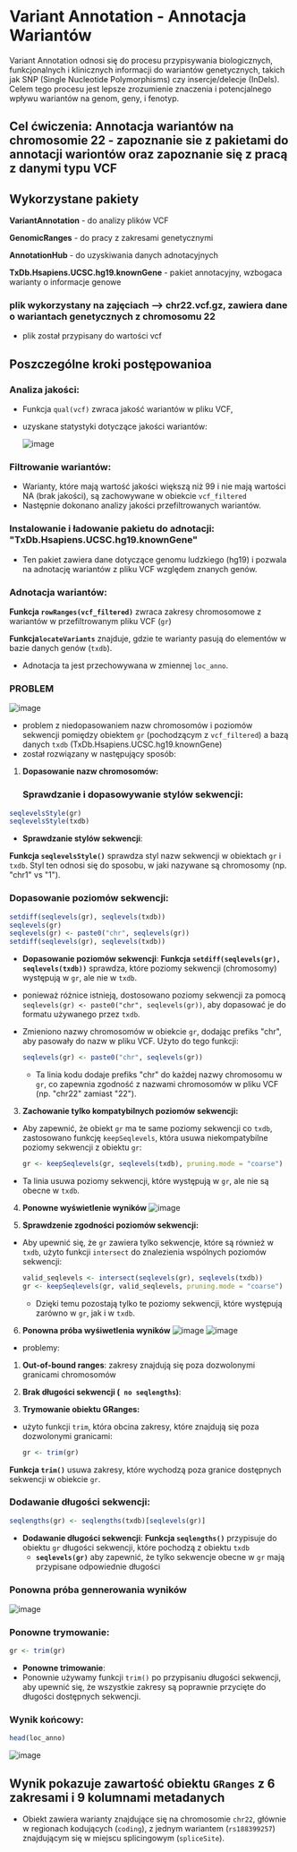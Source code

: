 # Variant Annotation - Annotacja Wariantów
Variant Annotation odnosi się do procesu przypisywania biologicznych, funkcjonalnych i klinicznych informacji do wariantów genetycznych, takich jak SNP (Single Nucleotide Polymorphisms) czy insercje/delecje (InDels). Celem tego procesu jest lepsze zrozumienie znaczenia i potencjalnego wpływu wariantów na genom, geny, i fenotyp.


## Cel ćwiczenia: Annotacja wariantów na chromosomie 22 - zapoznanie sie z pakietami do annotacji wariontów oraz zapoznanie się z pracą z danymi typu VCF

## Wykorzystane pakiety 

**VariantAnnotation** - do analizy plików VCF

**GenomicRanges** - do pracy z zakresami genetycznymi

**AnnotationHub** - do uzyskiwania danych adnotacyjnych

**TxDb.Hsapiens.UCSC.hg19.knownGene** - pakiet annotacyjny, wzbogaca warianty o informacje genowe

### plik wykorzystany na zajęciach --> chr22.vcf.gz, zawiera dane o wariantach genetycznych z chromosomu 22
- plik został przypisany do wartości vcf
  
## Poszczególne kroki postępowanioa 

### Analiza jakości:
- Funkcja `qual(vcf)` zwraca jakość wariantów w pliku VCF, 
- uzyskane statystyki dotyczące jakości wariantów:

  
  ![image](https://github.com/user-attachments/assets/bc26cb41-391e-401b-aad7-0a21d52a2caa)


### Filtrowanie wariantów:

- Warianty, które mają wartość jakości większą niż 99 i nie mają wartości NA (brak jakości), są zachowywane w obiekcie `vcf_filtered`
- Następnie dokonano analizy jakości przefiltrowanych wariantów.

### Instalowanie i ładowanie pakietu do adnotacji: "TxDb.Hsapiens.UCSC.hg19.knownGene"

- Ten pakiet zawiera dane dotyczące genomu ludzkiego (hg19) i pozwala na adnotację wariantów z pliku VCF względem znanych genów.

### Adnotacja wariantów:
 **Funkcja `rowRanges(vcf_filtered)`** zwraca zakresy chromosomowe z wariantów w przefiltrowanym pliku VCF (`gr`) 
 
 **Funkcja`locateVariants`** znajduje, gdzie te warianty pasują do elementów w bazie danych genów (`txdb`). 
 
 - Adnotacja ta jest przechowywana w zmiennej `loc_anno`.

### PROBLEM 
![image](https://github.com/user-attachments/assets/1e09b301-cf96-494d-aed4-910648ca4ee7)

- problem z niedopasowaniem nazw chromosomów i poziomów sekwencji pomiędzy obiektem `gr` (pochodzącym z `vcf_filtered`) a bazą danych `txdb` (TxDb.Hsapiens.UCSC.hg19.knownGene)
- został rozwiązany w następujący sposób:

1. **Dopasowanie nazw chromosomów:**
   ### Sprawdzanie i dopasowywanie stylów sekwencji:
```r
seqlevelsStyle(gr)
seqlevelsStyle(txdb)
```
- **Sprawdzanie stylów sekwencji**:
  
**Funkcja `seqlevelsStyle()`** sprawdza styl nazw sekwencji w obiektach `gr` i `txdb`. Styl ten odnosi się do sposobu, w jaki nazywane są chromosomy (np. "chr1" vs "1").

### Dopasowanie poziomów sekwencji:
```r
setdiff(seqlevels(gr), seqlevels(txdb))
seqlevels(gr)
seqlevels(gr) <- paste0("chr", seqlevels(gr))
setdiff(seqlevels(gr), seqlevels(txdb))
```
- **Dopasowanie poziomów sekwencji**:
**Funkcja `setdiff(seqlevels(gr), seqlevels(txdb))`** sprawdza, które poziomy sekwencji (chromosomy) występują w `gr`, ale nie w `txdb`.
  
- ponieważ różnice istnieją, dostosowano poziomy sekwencji za pomocą `seqlevels(gr) <- paste0("chr", seqlevels(gr))`, aby dopasować je do formatu używanego przez `txdb`.
- Zmieniono nazwy chromosomów w obiekcie `gr`, dodając prefiks "chr", aby pasowały do nazw w pliku VCF. Użyto do tego funkcji:

   ```r
   seqlevels(gr) <- paste0("chr", seqlevels(gr))
   ```
   - Ta linia kodu dodaje prefiks "chr" do każdej nazwy chromosomu w `gr`, co zapewnia zgodność z nazwami chromosomów w pliku VCF (np. "chr22" zamiast "22").

3. **Zachowanie tylko kompatybilnych poziomów sekwencji:**
- Aby zapewnić, że obiekt `gr` ma te same poziomy sekwencji co `txdb`, zastosowano funkcję `keepSeqlevels`, która usuwa niekompatybilne poziomy sekwencji z obiektu `gr`:

   ```r
   gr <- keepSeqlevels(gr, seqlevels(txdb), pruning.mode = "coarse")
   ```
- Ta linia usuwa poziomy sekwencji, które występują w `gr`, ale nie są obecne w `txdb`.

4. **Ponowne wyświetlenie wyników**
  ![image](https://github.com/user-attachments/assets/50a8848f-2073-48c4-b837-ae766012425f)


5. **Sprawdzenie zgodności poziomów sekwencji:**
- Aby upewnić się, że `gr` zawiera tylko sekwencje, które są również w `txdb`, użyto funkcji `intersect` do znalezienia wspólnych poziomów sekwencji:

   ```r
   valid_seqlevels <- intersect(seqlevels(gr), seqlevels(txdb))
   gr <- keepSeqlevels(gr, valid_seqlevels, pruning.mode = "coarse")
   ```

  - Dzięki temu pozostają tylko te poziomy sekwencji, które występują zarówno w `gr`, jak i w `txdb`.
6. **Ponowna próba wyśiwetlenia wyników**
    ![image](https://github.com/user-attachments/assets/c330cfd0-af13-462f-8c31-ee634e364b5b)
    ![image](https://github.com/user-attachments/assets/59564d58-2115-4619-9b2f-844c14408fa7)
- problemy:
1. **Out-of-bound ranges**: zakresy znajdują się poza dozwolonymi granicami chromosomów

2. **Brak długości sekwencji (` no seqlengths`)**:


7. **Trymowanie obiektu GRanges:**
- użyto funkcji `trim`, która obcina zakresy, które znajdują się poza dozwolonymi granicami:

   ```r
   gr <- trim(gr)
   ```
**Funkcja `trim()`** usuwa zakresy, które wychodzą poza granice dostępnych sekwencji w obiekcie `gr`.

### Dodawanie długości sekwencji:
```r
seqlengths(gr) <- seqlengths(txdb)[seqlevels(gr)]
```
- **Dodawanie długości sekwencji**:
  **Funkcja `seqlengths()`** przypisuje do obiektu `gr` długości sekwencji, które pochodzą z obiektu `txdb`
  - **`seqlevels(gr)`** aby zapewnić, że tylko sekwencje obecne w `gr` mają przypisane odpowiednie długości
 
### Ponowna próba gennerowania wyników
![image](https://github.com/user-attachments/assets/3041a344-8300-4ce2-9749-bf2bfdad9cdb)


### Ponowne trymowanie:
```r
gr <- trim(gr)
```
- **Ponowne trimowanie**:
- Ponownie używamy funkcji `trim()` po przypisaniu długości sekwencji, aby upewnić się, że wszystkie zakresy są poprawnie przycięte do długości dostępnych sekwencji.

### Wynik końcowy:
```r
head(loc_anno)
```
![image](https://github.com/user-attachments/assets/d5baa1f5-5a85-4da3-ac62-0ac816a4055c)

## **Wynik pokazuje zawartość obiektu `GRanges` z 6 zakresami i 9 kolumnami metadanych**

- Obiekt zawiera warianty znajdujące się na chromosomie `chr22`, głównie w regionach kodujących (`coding`), z jednym wariantem (`rs188399257`) znajdującym się w miejscu splicingowym (`spliceSite`).



